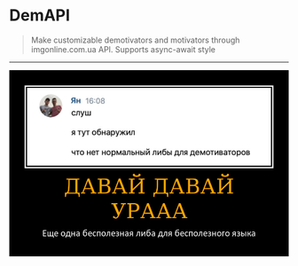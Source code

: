 # DemAPI
> Make customizable demotivators and motivators through imgonline.com.ua API. Supports async-await style

***
![Example](./assets/example.png)
